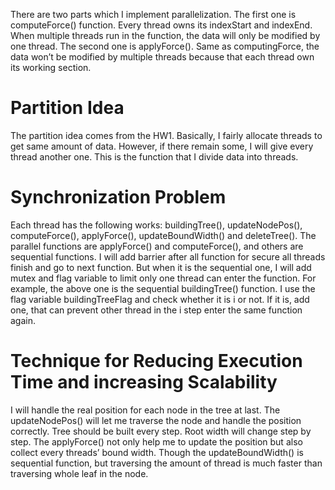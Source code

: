 There are two parts which I implement parallelization. The first one is computeForce() function.
Every thread owns its indexStart and indexEnd.  When multiple threads run in the function, the data will only be modified by one thread.
The second one is applyForce().
Same as computingForce, the data won’t be modified by multiple threads because that each thread own its working section. 


# Partition Idea
The partition idea comes from the HW1. Basically, I fairly allocate threads to get same amount of data. However, if there remain some, I will give every thread another one.
This is the function that I divide data into threads.

# Synchronization Problem
Each thread has the following works: buildingTree(), updateNodePos(), computeForce(), applyForce(), updateBoundWidth() and deleteTree(). The parallel functions are applyForce() and computeForce(), and others are sequential functions. I will add barrier after all function for secure all threads finish and go to next function. But when it is the sequential one, I will add mutex and flag variable to limit only one thread can enter the function.
For example, the above one is the sequential buildingTree() function. I use the flag variable buildingTreeFlag and check whether it is i or not. If it is, add one, that can prevent other thread in the i step enter the same function again.


# Technique for Reducing Execution Time and increasing Scalability
I will handle the real position for each node in the tree at last. The updateNodePos() will let me traverse the node and handle the position correctly.
Tree should be built every step. Root width will change step by step. The applyForce() not only help me to update the position but also collect every threads’ bound width. Though the updateBoundWidth() is sequential function, but traversing the amount of thread is much faster than traversing whole leaf in the node.

